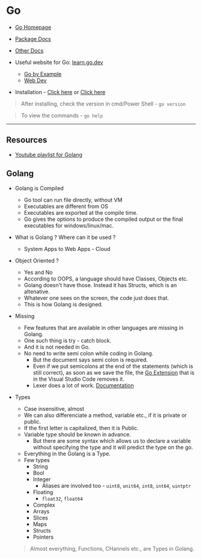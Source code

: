 # Go

- [Go Homepage](https://golang.org/)
- [Package Docs](https://golang.org/pkg/)
- [Other Docs](https://golang.org/doc/)

- Useful website for Go: [learn.go.dev](https://learn.go.dev/)
	- [Go by Example](https://gobyexample.com/)
	- [Web Dev](https://gowebexamples.com/)

+ Installation - [Click here](https://golang.org/doc/install) or [Click here](https://golang.org/dl/)

> After installing, check the version in cmd/Power Shell - `go version`

> To view the commands - `go help`
---

## Resources

- [Youtube playlist for Golang](https://www.youtube.com/playlist?list=PLRAV69dS1uWQGDQoBYMZWKjzuhCaOnBpa)

## Golang
- Golang is Compiled
	- Go tool can run file directly, without VM
	- Executables are different from OS
	- Executables are exported at the compile time.
	- Go gives the options to produce the compiled output or the final executables for windows/linux/mac.
- What is Golang ? Where can it be used ?
	- System Apps to Web Apps - Cloud
- Object Oriented ?
	- Yes and No
	- According to OOPS, a language should have Classes, Objects etc.
	- Golang doesn't have those. Instead it has Structs, which is an altenative.
	- Whatever one sees on the screen, the code just does that.
	- This is how Golang is designed.
- Missing
	- Few features that are available in other languages are missing in Golang.
	- One such thing is try - catch block.
	- And it is not needed in Go.
	- No need to write semi colon while coding in Golang.
		- But the document says semi colon is required.
		- Even if we put semicolons at the end of the statements (which is still correct), as soon as we save the file, the [Go Extension](https://code.visualstudio.com/docs/languages/go) that is in the Visual Studio Code removes it.
		- Lexer does a lot of work. [Documentation](https://golang.org/ref/spec#Semicolons)
- Types
	- Case insensitive, almost
	- We can also differenciate a method, variable etc., if it is private or public.
	- If the first letter is capitalized, then it is Public.
	- Variable type should be known in advance.
		- But there are some syntax which allows us to declare a variable without specifying the type and it will predict the type on the go.
	- Everything in the Golang is a Type.

	* Few types
		- String
		- Bool
		- Integer
			- Aliases are involved too - `uint8`, `unit64`, `int8`, `int64`, `uintptr`
		- Floating
			- `float32`, `float64`
		- Complex
		- Arrays
		- Slices
		- Maps
		- Structs
		- Pointers

	> Almost everything, Functions, CHannels etc., are Types in Golang.